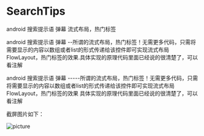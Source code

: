 # SearchTips
android 搜索提示语 弹幕 流式布局，热门标签

android 搜索提示语 弹幕 --所谓的流式布局，热门标签！无需更多代码，只需将需要显示的内容以数组或者list的形式传递给该控件即可实现流式布局FlowLayout，热门标签的效果.具体实现的原理代码里面已经说的很清楚了，可以看注解

android 搜索提示语 弹幕 -----所谓的流式布局，热门标签！无需更多代码，只需将需要显示的内容以数组或者list的形式传递给该控件即可实现流式布局FlowLayout，热门标签的效果
具体实现的原理代码里面已经说的很清楚了，可以看注解

截屏图片如下：

![picture](https://github.com/xujinping/SearchTips/blob/master/app/src/main/raw/screenShot.png)
